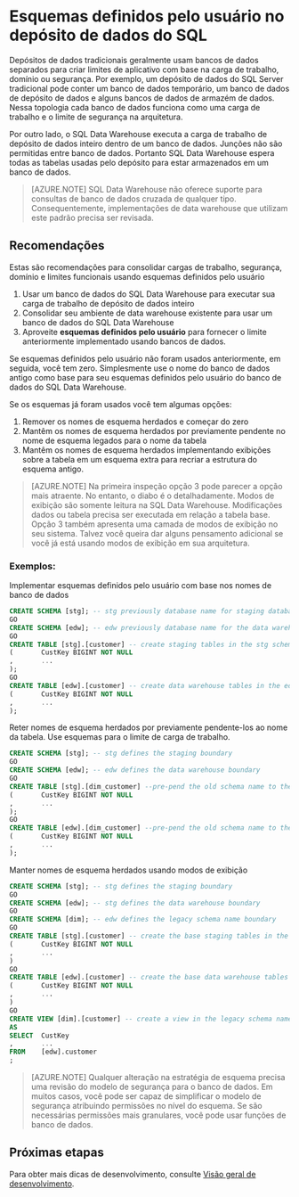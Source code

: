 <properties
   pageTitle="Esquemas definidos pelo usuário no SQL Data Warehouse | Microsoft Azure"
   description="Dicas para usar esquemas de Transact-SQL no armazém de dados do SQL Azure para desenvolvimento de soluções."
   services="sql-data-warehouse"
   documentationCenter="NA"
   authors="jrowlandjones"
   manager="barbkess"
   editor=""/>

<tags
   ms.service="sql-data-warehouse"
   ms.devlang="NA"
   ms.topic="article"
   ms.tgt_pltfrm="NA"
   ms.workload="data-services"
   ms.date="06/14/2016"
   ms.author="jrj;barbkess;sonyama"/>

# <a name="user-defined-schemas-in-sql-data-warehouse"></a>Esquemas definidos pelo usuário no depósito de dados do SQL

Depósitos de dados tradicionais geralmente usam bancos de dados separados para criar limites de aplicativo com base na carga de trabalho, domínio ou segurança. Por exemplo, um depósito de dados do SQL Server tradicional pode conter um banco de dados temporário, um banco de dados de depósito de dados e alguns bancos de dados de armazém de dados. Nessa topologia cada banco de dados funciona como uma carga de trabalho e o limite de segurança na arquitetura.

Por outro lado, o SQL Data Warehouse executa a carga de trabalho de depósito de dados inteiro dentro de um banco de dados. Junções não são permitidas entre banco de dados. Portanto SQL Data Warehouse espera todas as tabelas usadas pelo depósito para estar armazenados em um banco de dados.

> [AZURE.NOTE] SQL Data Warehouse não oferece suporte para consultas de banco de dados cruzada de qualquer tipo. Consequentemente, implementações de data warehouse que utilizam este padrão precisa ser revisada.

## <a name="recommendations"></a>Recomendações

Estas são recomendações para consolidar cargas de trabalho, segurança, domínio e limites funcionais usando esquemas definidos pelo usuário

1. Usar um banco de dados do SQL Data Warehouse para executar sua carga de trabalho de depósito de dados inteiro
2. Consolidar seu ambiente de data warehouse existente para usar um banco de dados do SQL Data Warehouse
3. Aproveite **esquemas definidos pelo usuário** para fornecer o limite anteriormente implementado usando bancos de dados.

Se esquemas definidos pelo usuário não foram usados anteriormente, em seguida, você tem zero. Simplesmente use o nome do banco de dados antigo como base para seu esquemas definidos pelo usuário do banco de dados do SQL Data Warehouse.

Se os esquemas já foram usados você tem algumas opções:

1. Remover os nomes de esquema herdados e começar do zero
2. Mantêm os nomes de esquema herdados por previamente pendente no nome de esquema legados para o nome da tabela
3. Mantêm os nomes de esquema herdados implementando exibições sobre a tabela em um esquema extra para recriar a estrutura do esquema antigo.

> [AZURE.NOTE] Na primeira inspeção opção 3 pode parecer a opção mais atraente. No entanto, o diabo é o detalhadamente. Modos de exibição são somente leitura na SQL Data Warehouse. Modificações dados ou tabela precisa ser executada em relação a tabela base. Opção 3 também apresenta uma camada de modos de exibição no seu sistema. Talvez você queira dar alguns pensamento adicional se você já está usando modos de exibição em sua arquitetura.


### <a name="examples"></a>Exemplos:

Implementar esquemas definidos pelo usuário com base nos nomes de banco de dados

```sql
CREATE SCHEMA [stg]; -- stg previously database name for staging database
GO
CREATE SCHEMA [edw]; -- edw previously database name for the data warehouse
GO
CREATE TABLE [stg].[customer] -- create staging tables in the stg schema
(       CustKey BIGINT NOT NULL
,       ...
);
GO
CREATE TABLE [edw].[customer] -- create data warehouse tables in the edw schema
(       CustKey BIGINT NOT NULL
,       ...
);
```

Reter nomes de esquema herdados por previamente pendente-los ao nome da tabela. Use esquemas para o limite de carga de trabalho.

```sql
CREATE SCHEMA [stg]; -- stg defines the staging boundary
GO
CREATE SCHEMA [edw]; -- edw defines the data warehouse boundary
GO
CREATE TABLE [stg].[dim_customer] --pre-pend the old schema name to the table and create in the staging boundary
(       CustKey BIGINT NOT NULL
,       ...
);
GO
CREATE TABLE [edw].[dim_customer] --pre-pend the old schema name to the table and create in the data warehouse boundary
(       CustKey BIGINT NOT NULL
,       ...
);
```

Manter nomes de esquema herdados usando modos de exibição

```sql
CREATE SCHEMA [stg]; -- stg defines the staging boundary
GO
CREATE SCHEMA [edw]; -- stg defines the data warehouse boundary
GO
CREATE SCHEMA [dim]; -- edw defines the legacy schema name boundary
GO
CREATE TABLE [stg].[customer] -- create the base staging tables in the staging boundary
(       CustKey BIGINT NOT NULL
,       ...
)
GO
CREATE TABLE [edw].[customer] -- create the base data warehouse tables in the data warehouse boundary
(       CustKey BIGINT NOT NULL
,       ...
)
GO
CREATE VIEW [dim].[customer] -- create a view in the legacy schema name boundary for presentation consistency purposes only
AS
SELECT  CustKey
,       ...
FROM    [edw].customer
;
```

> [AZURE.NOTE] Qualquer alteração na estratégia de esquema precisa uma revisão do modelo de segurança para o banco de dados. Em muitos casos, você pode ser capaz de simplificar o modelo de segurança atribuindo permissões no nível do esquema. Se são necessárias permissões mais granulares, você pode usar funções de banco de dados.

## <a name="next-steps"></a>Próximas etapas
Para obter mais dicas de desenvolvimento, consulte [Visão geral de desenvolvimento][].

<!--Image references-->

<!--Article references-->
[Visão geral de desenvolvimento]: sql-data-warehouse-overview-develop.md

<!--MSDN references-->

<!--Other Web references-->
